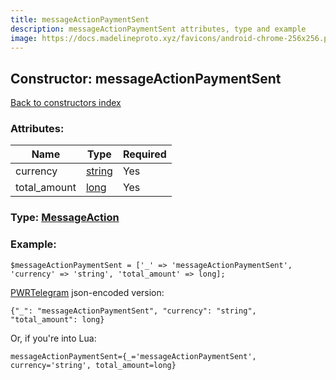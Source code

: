 ```yaml
---
title: messageActionPaymentSent
description: messageActionPaymentSent attributes, type and example
image: https://docs.madelineproto.xyz/favicons/android-chrome-256x256.png
---
```

## Constructor: messageActionPaymentSent  
[Back to constructors index](index.md)



### Attributes:

| Name     |    Type       | Required |
|----------|---------------|----------|
|currency|[string](../types/string.md) | Yes|
|total\_amount|[long](../types/long.md) | Yes|



### Type: [MessageAction](../types/MessageAction.md)


### Example:

```
$messageActionPaymentSent = ['_' => 'messageActionPaymentSent', 'currency' => 'string', 'total_amount' => long];
```  

[PWRTelegram](https://pwrtelegram.xyz) json-encoded version:

```
{"_": "messageActionPaymentSent", "currency": "string", "total_amount": long}
```


Or, if you're into Lua:  


```
messageActionPaymentSent={_='messageActionPaymentSent', currency='string', total_amount=long}

```


